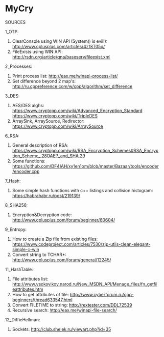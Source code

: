 # MyCry

SOURCES

1_OTP:
  1) ClearConsole using WIN API (System() is evil!):  http://www.cplusplus.com/articles/4z18T05o/
  2) FileExists using WIN API: http://rsdn.org/article/qna/baseserv/fileexist.xml

2_Processes:
  1) Print process list: http://eax.me/winapi-process-list/
  2) Set difference beyond 2 map's: http://ru.cppreference.com/w/cpp/algorithm/set_difference

3_DES:
  1) AES/DES alghs: https://www.cryptopp.com/wiki/Advanced_Encryption_Standard
                    https://www.cryptopp.com/wiki/TripleDES
  2) ArraySink, ArraySource, Redirector: https://www.cryptopp.com/wiki/ArraySource

6_RSA:
  1) General description of RSA: https://www.cryptopp.com/wiki/RSA_Encryption_Schemes#RSA_Encryption_Scheme_.28OAEP_and_SHA.29
  2) Some functions: https://github.com/DF4IAH/xy1en1om/blob/master/Bazaar/tools/encoder/encoder.cpp

7_Hash:
  1) Some simple hash functions with c++ listings and collision histogram: https://habrahabr.ru/post/219139/
  
8_SHA256:
  1) Encryption&Decryption code: http://www.cplusplus.com/forum/beginner/60604/

9_Entropy:
  1) How to create a Zip file from existing files: https://www.codeproject.com/articles/7530/zip-utils-clean-elegant-simple-c-win
  2) Convert string to TCHAR*: http://www.cplusplus.com/forum/general/12245/

11_HashTable: 
  1) File attributes list: http://www.vsokovikov.narod.ru/New_MSDN_API/Menage_files/fn_getfileattributes.htm
  2) How to get attributes of file: http://www.cyberforum.ru/cpp-beginners/thread633547.html
  3) Convert FILETIME to string: http://rextester.com/DDL72539
  4) Recursive search: http://eax.me/winapi-file-search/
  
12_DiffieHellman:
  1) Sockets: http://club.shelek.ru/viewart.php?id=35
 
